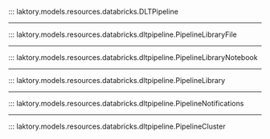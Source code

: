 ::: laktory.models.resources.databricks.DLTPipeline

---

::: laktory.models.resources.databricks.dltpipeline.PipelineLibraryFile

---

::: laktory.models.resources.databricks.dltpipeline.PipelineLibraryNotebook

---

::: laktory.models.resources.databricks.dltpipeline.PipelineLibrary

---

::: laktory.models.resources.databricks.dltpipeline.PipelineNotifications

---

::: laktory.models.resources.databricks.dltpipeline.PipelineCluster


